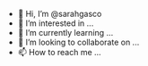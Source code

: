 - 👋 Hi, I’m @sarahgasco
- 👀 I’m interested in ...
- 🌱 I’m currently learning ...
- 💞️ I’m looking to collaborate on ...
- 📫 How to reach me ...

<!---
sarahgasco/sarahgasco is a ✨ special ✨ repository because its `README.md` (this file) appears on your GitHub profile.
You can click the Preview link to take a look at your changes.
--->
